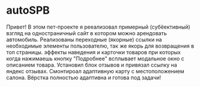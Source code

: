 # autoSPB
Привет! В этом пет-проекте я рееализовал примерный (субёективный) взгляд на одностраничный сайт в котором можно арендовать автомобиль.
Реализованы переходные (якорные) ссылки на необходимые элементы пользователю, так же якорь для возвращения в топ страницы. эффекты наведения и карточки товаров при которых когда нажимаешь кнопку "Подробнее" всплывает модальное окно с описанием товара. 
Установил блок отзывов и привязал ссылку на яндекс отзывах.
Смонтироал адаптивную карту с местоположением салона. 
Вёрстка полностью адаптивна и готова под задачи!
